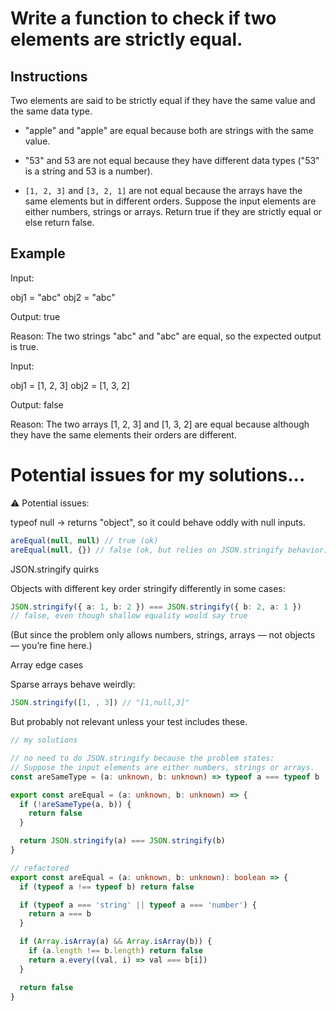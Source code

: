 # Write a function to check if two elements are strictly equal.

## Instructions

Two elements are said to be strictly equal if they have the same value and the same data type.

- "apple" and "apple" are equal because both are strings with the same value.

- "53" and 53 are not equal because they have different data types ("53" is a string and 53 is a number).

- `[1, 2, 3]` and `[3, 2, 1]` are not equal because the arrays have the same elements but in different orders.
  Suppose the input elements are either numbers, strings or arrays. Return true if they are strictly equal or else return false.

## Example

Input:

obj1 = "abc"
obj2 = "abc"

Output: true

Reason: The two strings "abc" and "abc" are equal, so the expected output is true.

Input:

obj1 = [1, 2, 3]
obj2 = [1, 3, 2]

Output: false

Reason: The two arrays [1, 2, 3] and [1, 3, 2] are equal because although they have the same elements their orders are different.

# Potential issues for my solutions...

⚠️ Potential issues:

typeof null → returns "object", so it could behave oddly with null inputs.

```ts
areEqual(null, null) // true (ok)
areEqual(null, {}) // false (ok, but relies on JSON.stringify behavior)
```

JSON.stringify quirks

Objects with different key order stringify differently in some cases:

```ts
JSON.stringify({ a: 1, b: 2 }) === JSON.stringify({ b: 2, a: 1 })
// false, even though shallow equality would say true
```

(But since the problem only allows numbers, strings, arrays — not objects — you’re fine here.)

Array edge cases

Sparse arrays behave weirdly:

```ts
JSON.stringify([1, , 3]) // "[1,null,3]"
```

But probably not relevant unless your test includes these.

```ts
// my solutions

// no need to do JSON.stringify because the problem states:
// Suppose the input elements are either numbers, strings or arrays.
const areSameType = (a: unknown, b: unknown) => typeof a === typeof b

export const areEqual = (a: unknown, b: unknown) => {
  if (!areSameType(a, b)) {
    return false
  }

  return JSON.stringify(a) === JSON.stringify(b)
}

// refactored
export const areEqual = (a: unknown, b: unknown): boolean => {
  if (typeof a !== typeof b) return false

  if (typeof a === 'string' || typeof a === 'number') {
    return a === b
  }

  if (Array.isArray(a) && Array.isArray(b)) {
    if (a.length !== b.length) return false
    return a.every((val, i) => val === b[i])
  }

  return false
}
```
